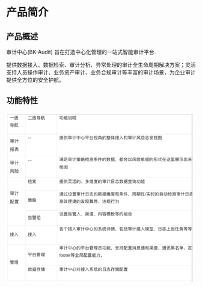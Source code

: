 <h1>产品简介</h1>

<h2>产品概述</h2>

审计中心(BK-Audit) 旨在打造中心化管理的一站式智能审计平台.

提供数据接入、数据检索、审计分析、异常处理的审计全生命周期解决方案；灵活支持人员操作审计、业务资产审计、业务合规审计等丰富的审计场景，为企业审计提供全方位的安全护航。

<h2>功能特性</h2>

![alt text](image.png)